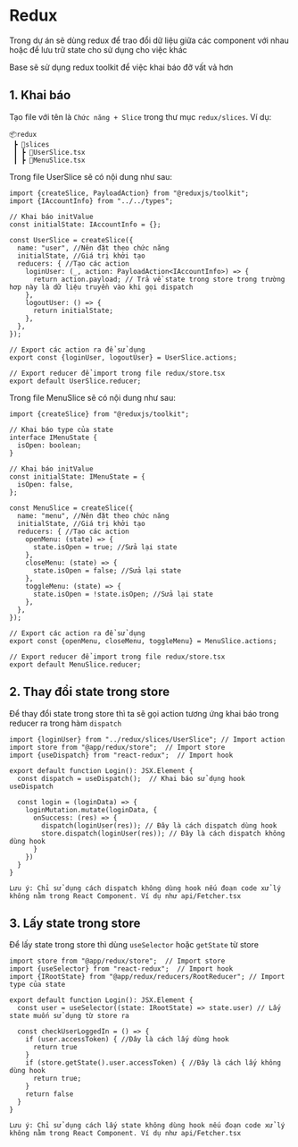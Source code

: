 # Redux
Trong dự án sẽ dùng redux để trao đổi dữ liệu giữa các component với nhau hoặc để lưu trữ state cho sử dụng cho việc khác

Base sẽ sử dụng redux toolkit để việc khai báo đỡ vất vả hơn

## 1. Khai báo
Tạo file với tên là `Chức năng + Slice` trong thư mục `redux/slices`. Ví dụ:
```
📦redux
 ┣ 📂slices
 ┃ ┣ 📜UserSlice.tsx
 ┃ ┣ 📜MenuSlice.tsx
```

Trong file UserSlice sẽ có nội dung như sau:
```tsx
import {createSlice, PayloadAction} from "@reduxjs/toolkit";
import {IAccountInfo} from "../../types";

// Khai báo initValue
const initialState: IAccountInfo = {};

const UserSlice = createSlice({
  name: "user", //Nên đặt theo chức năng
  initialState, //Giá trị khởi tạo
  reducers: { //Tạo các action
    loginUser: (_, action: PayloadAction<IAccountInfo>) => {
      return action.payload; // Trả về state trong store trong trường hơp này là dữ liệu truyền vào khi gọi dispatch
    },
    logoutUser: () => {
      return initialState;
    },
  },
});

// Export các action ra để sử dụng
export const {loginUser, logoutUser} = UserSlice.actions;

// Export reducer để import trong file redux/store.tsx
export default UserSlice.reducer;
```

Trong file MenuSlice sẽ có nội dung như sau:
```tsx
import {createSlice} from "@reduxjs/toolkit";

// Khai báo type của state
interface IMenuState {
  isOpen: boolean;
}

// Khai báo initValue
const initialState: IMenuState = {
  isOpen: false,
};

const MenuSlice = createSlice({
  name: "menu", //Nên đặt theo chức năng
  initialState, //Giá trị khởi tạo
  reducers: { //Tạo các action
    openMenu: (state) => {
      state.isOpen = true; //Sửa lại state 
    },
    closeMenu: (state) => {
      state.isOpen = false; //Sửa lại state 
    },
    toggleMenu: (state) => {
      state.isOpen = !state.isOpen; //Sửa lại state 
    },
  },
});

// Export các action ra để sử dụng
export const {openMenu, closeMenu, toggleMenu} = MenuSlice.actions;

// Export reducer để import trong file redux/store.tsx
export default MenuSlice.reducer;
```

## 2. Thay đổi state trong store

Để thay đổi state trong store thì ta sẽ gọi action tương ứng khai báo trong reducer ra trong hàm `dispatch`
```tsx
import {loginUser} from "../redux/slices/UserSlice"; // Import action
import store from "@app/redux/store";  // Import store
import {useDispatch} from "react-redux";  // Import hook

export default function Login(): JSX.Element {
  const dispatch = useDispatch();  // Khai báo sử dụng hook useDispatch
  
  const login = (loginData) => {
    loginMutation.mutate(loginData, {
      onSuccess: (res) => {
        dispatch(loginUser(res)); // Đây là cách dispatch dùng hook
        store.dispatch(loginUser(res)); // Đây là cách dispatch không dùng hook
      }
    })
  }
}
```

`Lưu ý: Chỉ sử dụng cách dispatch không dùng hook nếu đoạn code xử lý không nằm trong React Component. Ví dụ như api/Fetcher.tsx`

## 3. Lấy state trong store

Để lấy state trong store thì dùng `useSelector` hoặc `getState` từ store
```tsx
import store from "@app/redux/store";  // Import store
import {useSelector} from "react-redux";  // Import hook
import {IRootState} from "@app/redux/reducers/RootReducer"; // Import type của state

export default function Login(): JSX.Element {
  const user = useSelector((state: IRootState) => state.user) // Lấy state muốn sử dụng từ store ra
  
  const checkUserLoggedIn = () => {
    if (user.accessToken) { //Đây là cách lấy dùng hook
      return true
    }
    if (store.getState().user.accessToken) { //Đây là cách lấy không dùng hook
      return true;
    }
    return false
  }
}
```

`Lưu ý: Chỉ sử dụng cách lấy state không dùng hook nếu đoạn code xử lý không nằm trong React Component. Ví dụ như api/Fetcher.tsx`
